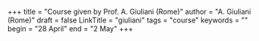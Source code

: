 +++
title = "Course given by Prof. A. Giuliani (Rome)"
author = "A. Giuliani (Rome)"
draft = false
LinkTitle = "giuliani"
tags = "course"
keywords = ""
begin = "28 April"
end = "2 May"
+++
